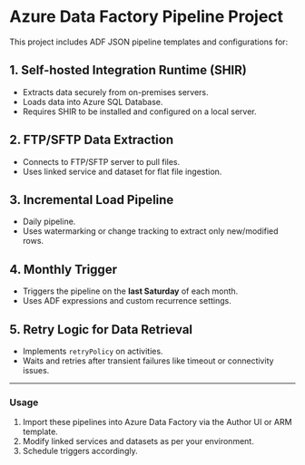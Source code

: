 # Azure Data Factory Pipeline Project

This project includes ADF JSON pipeline templates and configurations for:

## 1. Self-hosted Integration Runtime (SHIR)
- Extracts data securely from on-premises servers.
- Loads data into Azure SQL Database.
- Requires SHIR to be installed and configured on a local server.

## 2. FTP/SFTP Data Extraction
- Connects to FTP/SFTP server to pull files.
- Uses linked service and dataset for flat file ingestion.

## 3. Incremental Load Pipeline
- Daily pipeline.
- Uses watermarking or change tracking to extract only new/modified rows.

## 4. Monthly Trigger
- Triggers the pipeline on the **last Saturday** of each month.
- Uses ADF expressions and custom recurrence settings.

## 5. Retry Logic for Data Retrieval
- Implements `retryPolicy` on activities.
- Waits and retries after transient failures like timeout or connectivity issues.

---

### Usage
1. Import these pipelines into Azure Data Factory via the Author UI or ARM template.
2. Modify linked services and datasets as per your environment.
3. Schedule triggers accordingly.
